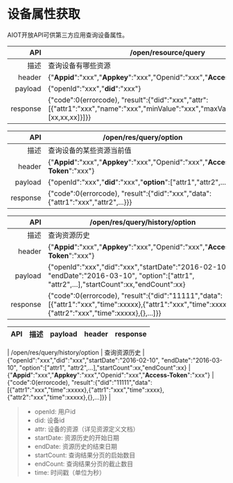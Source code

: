 # 设备属性获取

AIOT开放API可供第三方应用查询设备属性。

| API | /open/resource/query |
| --: | -- |
| 描述 | 查询设备有哪些资源 |
| header | {"**Appid**":"xxx","**Appkey**":"xxx","Openid":"xxx","**Access-Token**":"xxx"} |
| payload | {"openId":"xxx","**did**":"xxx"} |
| response | {"code":0(errorcode), "result":{"did":"xxx","attr":[{"attr1":"xxx","name":"xxx","minValue":"xxx","maxValue":"xxx","enum":[xx,xx,xx]}]}} |

| API | /open/res/query/option |
| --: | -- |
| 描述 | 查询设备的某些资源当前值 |
| header | {"**Appid**":"xxx","**Appkey**":"xxx","Openid":"xxx","**Access-Token**":"xxx"} |
| payload | {"openId":"xxx","**did**":"xxx","**option**":["attr1","attr2",...]} |
| response | {"code":0(errorcode), "result":{"did":"xxx","data":{"attr1":"xxx","attr2",...}}} |

| API | /open/res/query/history/option |
| --: | -- |
| 描述 | 查询资源历史 |
| header | {"**Appid**":"xxx","**Appkey**":"xxx","Openid":"xxx","**Access-Token**":"xxx"} |
| payload | {"openId":"xxx","did":"xxx","startDate":"2016-02-10", "endDate":"2016-03-10", "option":["attr1", "attr2",…],"startCount":xx,"endCount":xx} |
| response | {"code":0(errorcode), "result":{"did":"11111","data":[{"attr1":"xxx","time":xxxxx},{"attr1":"xxx","time":xxxx},{"attr2":"xxx","time":xxxxx},{},...]}} |

| API | 描述 | payload | header | response |
| -- | -- | -- | -- | -- |

| /open/res/query/history/option | 查询资源历史 | {"openId":"xxx","did":"xxx","startDate":"2016-02-10", "endDate":"2016-03-10", "option":["attr1", "attr2",…],"startCount":xx,"endCount":xx} | {"**Appid**":"xxx","**Appkey**":"xxx","Openid":"xxx","**Access-Token**":"xxx"} | {"code":0(errorcode), "result":{"did":"11111","data":[{"attr1":"xxx","time":xxxxx},{"attr1":"xxx","time":xxxx},{"attr2":"xxx","time":xxxxx},{},...]}} |

> - openId: 用户id
> - did: 设备id
> - attr: 设备的资源（详见资源定义文档）
> - startDate: 资源历史的开始日期
> - endDate: 资源历史的结束日期
> - startCount: 查询结果分页的启始数目
> - endCount: 查询结果分页的截止数目
> - time: 时间戳（单位为秒）